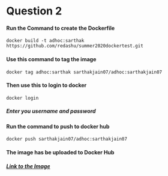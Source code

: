 # Question 2
#### Run the Command to create the Dockerfile
```
docker build -t adhoc:sarthak https://github.com/redashu/summer2020dockertest.git
```

#### Use this command to tag the image
```
docker tag adhoc:sarthak sarthakjain07/adhoc:sarthakjain07
```

#### Then use this to login to docker
```
docker login
```
##### Enter you username and password

#### Run the command to push to docker hub
```
docker push sarthakjain07/adhoc:sarthakjain07
```

#### The image has be uploaded to Docker Hub
##### [Link to the Image](https://hub.docker.com/repository/registry-1.docker.io/sarthakjain07/adhoc/tags?page=1)
